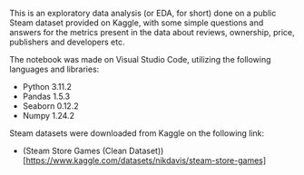 This is an exploratory data analysis (or EDA, for short) done on a public Steam dataset provided on Kaggle, with some simple questions and answers for the metrics present in the data about reviews, ownership, price, publishers and developers etc.

The notebook was made on Visual Studio Code, utilizing the following languages and libraries:

- Python 3.11.2
- Pandas 1.5.3
- Seaborn 0.12.2
- Numpy 1.24.2

Steam datasets were downloaded from Kaggle on the following link:

- (Steam Store Games (Clean Dataset))[https://www.kaggle.com/datasets/nikdavis/steam-store-games]